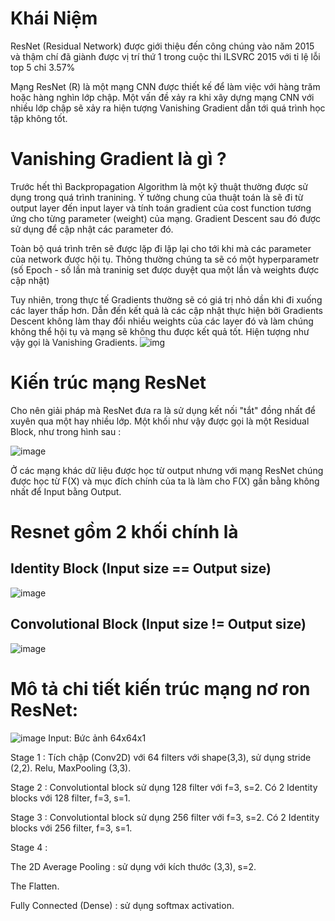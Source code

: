 # Khái Niệm
  ResNet (Residual Network) được giới thiệu đến công chúng vào năm 2015 và thậm chí đã giành được vị trí thứ 1 trong cuộc thi ILSVRC 2015 với tỉ lệ lỗi top 5 chỉ 3.57%

  Mạng ResNet (R) là một mạng CNN được thiết kế để làm việc với hàng trăm hoặc hàng nghìn lớp chập. Một vấn đề xảy ra khi xây dựng mạng CNN với nhiều lớp chập sẽ xảy ra hiện tượng Vanishing Gradient dẫn tới quá trình học tập không tốt.
# Vanishing Gradient là gì ?
  Trước hết thì Backpropagation Algorithm là một kỹ thuật thường được sử dụng trong quá trình tranining. Ý tưởng chung của thuật toán là sẽ đi từ output layer đến input layer và tính toán gradient của cost function tương ứng cho từng parameter (weight) của mạng. Gradient Descent sau đó được sử dụng để cập nhật các parameter đó.
  
  Toàn bộ quá trình trên sẽ được lặp đi lặp lại cho tới khi mà các parameter của network được hội tụ. Thông thường chúng ta sẽ có một hyperparametr (số Epoch - số lần mà traninig set được duyệt qua một lần và weights được cập nhật)

  Tuy nhiên, trong thực tế Gradients thường sẽ có giá trị nhỏ dần khi đi xuống các layer thấp hơn. Dẫn đến kết quả là các cập nhật thực hiện bởi Gradients Descent không làm thay đổi nhiều weights của các layer đó và làm chúng không thể hội tụ và mạng sẽ không thu được kết quả tốt. Hiện tượng như vậy gọi là Vanishing Gradients.
![img](https://images.viblo.asia/full/2c64f987-0660-4f19-ba0e-caf75d6ed1c2.png)
# Kiến trúc mạng ResNet
  Cho nên giải pháp mà ResNet đưa ra là sử dụng kết nối "tắt" đồng nhất để xuyên qua một hay nhiều lớp. Một khối như vậy được gọi là một Residual Block, như trong hình sau :

![image](https://user-images.githubusercontent.com/79899020/116036431-e60c4f80-a690-11eb-97d4-3be771e534bb.png)
  
  Ở các mạng khác dữ liệu được học từ output nhưng với mạng ResNet chúng được học từ F(X) và mục đích chính của ta là làm cho F(X) gần bằng không nhất để Input bằng Output.
  
# Resnet gồm 2 khối chính là
## Identity Block (Input size == Output size)
  ![image](https://user-images.githubusercontent.com/79899020/116036589-2075ec80-a691-11eb-8422-9ae873910d07.png)
## Convolutional Block (Input size != Output size)
  ![image](https://user-images.githubusercontent.com/79899020/116036681-43a09c00-a691-11eb-8a75-7421a41112f2.png)
# Mô tả chi tiết kiến trúc mạng nơ ron ResNet:
  ![image](https://user-images.githubusercontent.com/79899020/118495872-cfb45980-b74d-11eb-9a0b-14a299e11115.png)
Input: Bức ảnh 64x64x1

Stage 1 : Tích chập (Conv2D) với 64 filters với shape(3,3), sử dụng stride (2,2). Relu, MaxPooling (3,3).

Stage 2 : Convolutiontal block sử dụng 128 filter với f=3, s=2. Có 2 Identity blocks với 128 filter, f=3, s=1.

Stage 3 : Convolutiontal block sử dụng 256 filter với f=3, s=2. Có 2 Identity blocks với 256 filter, f=3, s=1.

Stage 4 :

The 2D Average Pooling : sử dụng với kích thước (3,3), s=2.

The Flatten.

Fully Connected (Dense) : sử dụng softmax activation.














